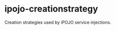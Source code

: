 ipojo-creationstrategy
======================

Creation strategies used by iPOJO service injections.
